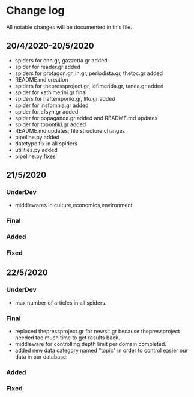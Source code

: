 # Change log

All notable changes will be documented in this file.

## 20/4/2020-20/5/2020

- spiders for cnn.gr, gazzetta.gr added
- spider for reader.gr added
- spiders for protagon.gr, in.gr, periodista.gr, thetoc.gr added
- README.md creation
- spiders for thepressproject.gr, iefimerida.gr, tanea.gr added
- spider for kathimerini.gr final
- spiders for naftemporiki.gr, lifo.gr added
- spider for insfomnia.gr added
- spider for efsyn.gr added
- spider for popaganda.gr added and README.md updates
- spider for topontiki.gr added
- README.md updates, file structure changes
- pipeline.py added
- datetype fix in all spiders
- utilities.py added
- pipeline.py fixes

## 21/5/2020

### UnderDev

- middlewares in culture,economics,environment

### Final

### Added

### Fixed

## 22/5/2020

### UnderDev

- max number of articles in all spiders.

### Final

- replaced thepressproject.gr for newsit.gr because thepressproject needed too much time to get results back.
- middleware for controlling depth limit per domain completed.
- added new data category named "topic" in order to control easier our data in our database.

### Added

### Fixed
